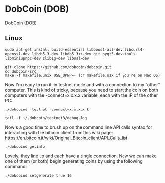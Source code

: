 DobCoin (DOB)
===========

DobCoin (DOB)

## Linux
```
sudo apt-get install build-essential libboost-all-dev libcurl4-openssl-dev libdb5.3-dev libdb5.3++-dev git pyqt5-dev-tools libminiupnpc-dev zlib1g-dev libssl-dev
```

```
git clone https://github.com/dobcoin/dobcoin.git
cd dobcoin/src
make -f makefile.unix USE_UPNP=- (or makefile.osx if you're on Mac OS)
```

Now I'm ready to run it–in testnet mode and with a connection to my “other” computer. This is kind of tricky, because you need to start the coin on both computers with the -connect=x.x.x.x variable, each with the IP of the other PC:
```
./dobcoind -testnet -connect=x.x.x.x &
```

```
tail -f ~/.dobcoin/testnet3/debug.log
```

Now's a good time to brush up on the command line API calls syntax for interacting with the bitcoin client from this wiki page: https://en.bitcoin.it/wiki/Original_Bitcoin_client/API_Calls_list
```
./dobcoind getinfo
```
Lovely, they line up and each have a single connection. Now we can make one of them (or both) begin generating coins by using the following command:
```
./dobcoind setgenerate true 16
```